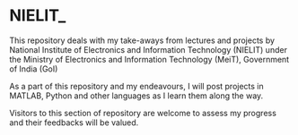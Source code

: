 # NIELIT_
This repository deals with my take-aways from lectures and projects by National Institute of Electronics and Information Technology (NIELIT) under the Ministry of Electronics and Information Technology (MeiT), Government of India (GoI)

As a part of this repository and my endeavours, I will post projects in MATLAB, Python and other languages as I learn them along the way. 

Visitors to this section of repository are welcome to assess my progress and their feedbacks will be valued. 

